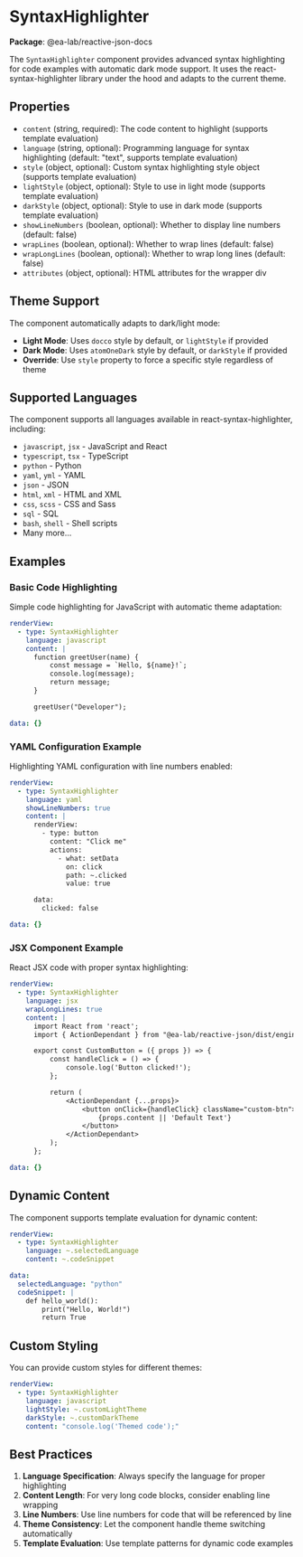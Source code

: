# SyntaxHighlighter

**Package**: @ea-lab/reactive-json-docs

The `SyntaxHighlighter` component provides advanced syntax highlighting for code examples with automatic dark mode support. It uses the react-syntax-highlighter library under the hood and adapts to the current theme.

## Properties

- `content` (string, required): The code content to highlight (supports template evaluation)
- `language` (string, optional): Programming language for syntax highlighting (default: "text", supports template evaluation)
- `style` (object, optional): Custom syntax highlighting style object (supports template evaluation)
- `lightStyle` (object, optional): Style to use in light mode (supports template evaluation)  
- `darkStyle` (object, optional): Style to use in dark mode (supports template evaluation)
- `showLineNumbers` (boolean, optional): Whether to display line numbers (default: false)
- `wrapLines` (boolean, optional): Whether to wrap lines (default: false)
- `wrapLongLines` (boolean, optional): Whether to wrap long lines (default: false)
- `attributes` (object, optional): HTML attributes for the wrapper div

## Theme Support

The component automatically adapts to dark/light mode:
- **Light Mode**: Uses `docco` style by default, or `lightStyle` if provided
- **Dark Mode**: Uses `atomOneDark` style by default, or `darkStyle` if provided
- **Override**: Use `style` property to force a specific style regardless of theme

## Supported Languages

The component supports all languages available in react-syntax-highlighter, including:
- `javascript`, `jsx` - JavaScript and React
- `typescript`, `tsx` - TypeScript
- `python` - Python
- `yaml`, `yml` - YAML
- `json` - JSON
- `html`, `xml` - HTML and XML
- `css`, `scss` - CSS and Sass
- `sql` - SQL
- `bash`, `shell` - Shell scripts
- Many more...

## Examples

### Basic Code Highlighting

Simple code highlighting for JavaScript with automatic theme adaptation:

```yaml
renderView:
  - type: SyntaxHighlighter
    language: javascript
    content: |
      function greetUser(name) {
          const message = `Hello, ${name}!`;
          console.log(message);
          return message;
      }

      greetUser("Developer");

data: {}
```

### YAML Configuration Example

Highlighting YAML configuration with line numbers enabled:

```yaml
renderView:
  - type: SyntaxHighlighter
    language: yaml
    showLineNumbers: true
    content: |
      renderView:
        - type: button
          content: "Click me"
          actions:
            - what: setData
              on: click
              path: ~.clicked
              value: true

      data:
        clicked: false

data: {}
```

### JSX Component Example

React JSX code with proper syntax highlighting:

```yaml
renderView:
  - type: SyntaxHighlighter
    language: jsx
    wrapLongLines: true
    content: |
      import React from 'react';
      import { ActionDependant } from "@ea-lab/reactive-json/dist/engine";

      export const CustomButton = ({ props }) => {
          const handleClick = () => {
              console.log('Button clicked!');
          };

          return (
              <ActionDependant {...props}>
                  <button onClick={handleClick} className="custom-btn">
                      {props.content || 'Default Text'}
                  </button>
              </ActionDependant>
          );
      };

data: {}
```

## Dynamic Content

The component supports template evaluation for dynamic content:

```yaml
renderView:
  - type: SyntaxHighlighter
    language: ~.selectedLanguage
    content: ~.codeSnippet

data:
  selectedLanguage: "python"
  codeSnippet: |
    def hello_world():
        print("Hello, World!")
        return True
```

## Custom Styling

You can provide custom styles for different themes:

```yaml
renderView:
  - type: SyntaxHighlighter
    language: javascript
    lightStyle: ~.customLightTheme
    darkStyle: ~.customDarkTheme
    content: "console.log('Themed code');"
```

## Best Practices

1. **Language Specification**: Always specify the language for proper highlighting
2. **Content Length**: For very long code blocks, consider enabling line wrapping
3. **Line Numbers**: Use line numbers for code that will be referenced by line
4. **Theme Consistency**: Let the component handle theme switching automatically
5. **Template Evaluation**: Use template patterns for dynamic code examples 